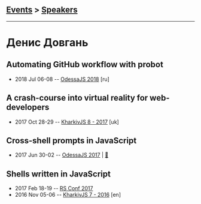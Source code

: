 ## [Events](../README.md) > [Speakers](../speakers.md)
---

# Денис Довгань

## Automating GitHub workflow with probot
- 2018 Jul 06-08 -- [OdessaJS 2018](https://youtu.be/b6S-TTFhSI0) [ru]   
## A crash-course into virtual reality for web-developers
- 2017 Oct 28-29 -- [KharkivJS 8 - 2017](https://www.youtube.com/watch?v=KBFEWnnjhKg) [uk]   
## Cross-shell prompts in JavaScript
- 2017 Jun 30-02 -- [OdessaJS 2017](https://www.youtube.com/watch?v=cka5-bMm41A)  | [:notebook:](https://denysdovhan.com/slides-cross-shell-prompts/#/)  
## Shells written in JavaScript
- 2017 Feb 18-19 -- [RS Conf 2017](https://www.youtube.com/watch?v=CGfnGczxKAI)    
- 2016 Nov 05-06 -- [KharkivJS 7 - 2016](https://www.youtube.com/watch?v=ijXfFu61XH0) [en]   
